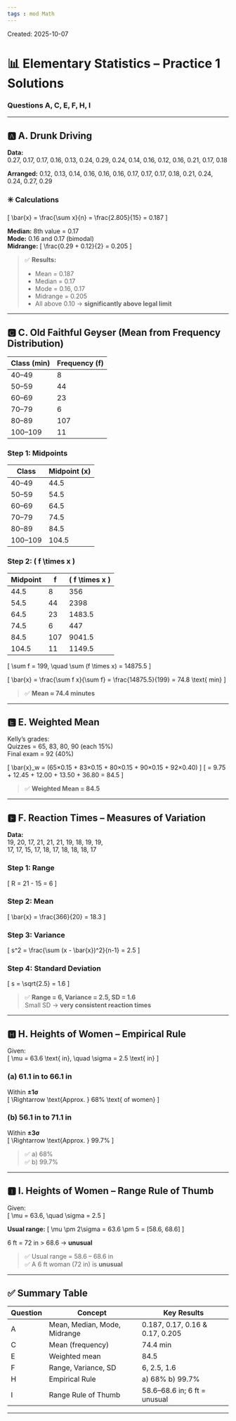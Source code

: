 ```yaml
---
tags : mod Math
---
```

Created: 2025-10-07

# 📊 Elementary Statistics – Practice 1 Solutions  
### Questions A, C, E, F, H, I

---

## 🅰️ A. Drunk Driving

**Data:**  
0.27, 0.17, 0.17, 0.16, 0.13, 0.24, 0.29, 0.24, 0.14, 0.16, 0.12, 0.16, 0.21, 0.17, 0.18

**Arranged:**
0.12, 0.13, 0.14, 0.16, 0.16, 0.16, 0.17, 0.17, 0.17, 0.18, 0.21, 0.24, 0.24, 0.27, 0.29

### ✳️ Calculations
\[
\bar{x} = \frac{\sum x}{n} = \frac{2.805}{15} = 0.187
\]

**Median:** 8th value = 0.17  
**Mode:** 0.16 and 0.17 (bimodal)  
**Midrange:**
\[
\frac{0.29 + 0.12}{2} = 0.205
\]

> ✅ **Results:**
> - Mean = 0.187  
> - Median = 0.17  
> - Mode = 0.16, 0.17  
> - Midrange = 0.205  
> - All above 0.10 → **significantly above legal limit**

---

## 🅲 C. Old Faithful Geyser (Mean from Frequency Distribution)

| Class (min) | Frequency (f) |
|--------------|---------------|
| 40–49 | 8 |
| 50–59 | 44 |
| 60–69 | 23 |
| 70–79 | 6 |
| 80–89 | 107 |
| 100–109 | 11 |

### Step 1: Midpoints
| Class | Midpoint (x) |
|--------|---------------|
| 40–49 | 44.5 |
| 50–59 | 54.5 |
| 60–69 | 64.5 |
| 70–79 | 74.5 |
| 80–89 | 84.5 |
| 100–109 | 104.5 |

### Step 2: \( f \times x \)

| Midpoint | f | \( f \times x \) |
|-----------|---|------------------|
| 44.5 | 8 | 356 |
| 54.5 | 44 | 2398 |
| 64.5 | 23 | 1483.5 |
| 74.5 | 6 | 447 |
| 84.5 | 107 | 9041.5 |
| 104.5 | 11 | 1149.5 |

\[
\sum f = 199, \quad \sum (f \times x) = 14875.5
\]

\[
\bar{x} = \frac{\sum f x}{\sum f} = \frac{14875.5}{199} = 74.8 \text{ min}
\]

> ✅ **Mean ≈ 74.4 minutes**

---

## 🅴 E. Weighted Mean

Kelly’s grades:  
Quizzes = 65, 83, 80, 90 (each 15%)  
Final exam = 92 (40%)

\[
\bar{x}_w = (65×0.15 + 83×0.15 + 80×0.15 + 90×0.15 + 92×0.40)
\]
\[
= 9.75 + 12.45 + 12.00 + 13.50 + 36.80 = 84.5
\]

> ✅ **Weighted Mean = 84.5**

---

## 🅵 F. Reaction Times – Measures of Variation

**Data:**  
19, 20, 17, 21, 21, 21, 19, 18, 19, 19,  
17, 17, 15, 17, 18, 17, 18, 18, 18, 17

### Step 1: Range
\[
R = 21 - 15 = 6
\]

### Step 2: Mean
\[
\bar{x} = \frac{366}{20} = 18.3
\]

### Step 3: Variance
\[
s^2 = \frac{\sum (x - \bar{x})^2}{n-1} = 2.5
\]

### Step 4: Standard Deviation
\[
s = \sqrt{2.5} = 1.6
\]

> ✅ **Range = 6, Variance = 2.5, SD = 1.6**  
> Small SD → **very consistent reaction times**

---

## 🅷 H. Heights of Women – Empirical Rule

Given:  
\[
\mu = 63.6 \text{ in}, \quad \sigma = 2.5 \text{ in}
\]

### (a) 61.1 in to 66.1 in
Within **±1σ**  
\[
\Rightarrow \text{Approx. } 68\% \text{ of women}
\]

### (b) 56.1 in to 71.1 in  
Within **±3σ**  
\[
\Rightarrow \text{Approx. } 99.7\%
\]

> ✅ a) 68%  
> ✅ b) 99.7%

---

## 🅸 I. Heights of Women – Range Rule of Thumb

Given:  
\[
\mu = 63.6, \quad \sigma = 2.5
\]

**Usual range:**
\[
\mu \pm 2\sigma = 63.6 \pm 5 = [58.6, 68.6]
\]

6 ft = 72 in > 68.6 → **unusual**

> ✅ Usual range = 58.6 – 68.6 in  
> ✅ A 6 ft woman (72 in) is **unusual**

---

## ✅ Summary Table

| Question | Concept | Key Results |
|-----------|----------|-------------|
| A | Mean, Median, Mode, Midrange | 0.187, 0.17, 0.16 & 0.17, 0.205 |
| C | Mean (frequency) | 74.4 min |
| E | Weighted mean | 84.5 |
| F | Range, Variance, SD | 6, 2.5, 1.6 |
| H | Empirical Rule | a) 68% b) 99.7% |
| I | Range Rule of Thumb | 58.6–68.6 in; 6 ft = unusual |

---
